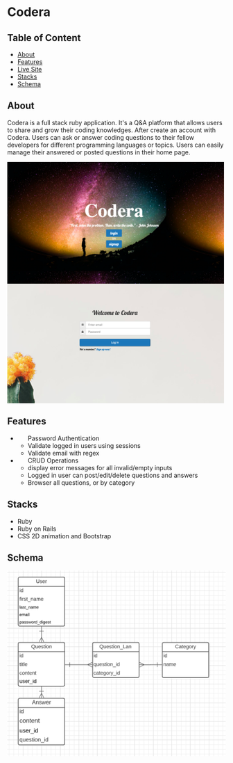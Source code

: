 <h1>Codera</h1>

## Table of Content
<ul>
  <li><a href="#About">About</a></li>
  <li><a href="#Features">Features</a></li>
  <li><a href="https://codera-co.herokuapp.com/">Live Site</a></li>
  <li><a href="#Stacks">Stacks</a></li>
   <li><a href="#Schema">Schema</a></li>
</ul>

## About
<p> Codera is a full stack ruby application. It's a Q&A platform that allows users to share and grow their coding knowledges. After create an account with Codera. Users can ask or answer coding questions to their fellow developers for different programming languages or topics. Users can easily manage their answered or posted questions in their home page.</p>

<div>
     <img align="center" width=500px src="app/assets/images/home.png"/>
     <img align="center" width=500px src="app/assets/images/login.png"/>
</div>


## Features
  <ul>
      <li>
        <ul>Password Authentication
          <li>Validate logged in users using sessions</li>
          <li>Validate email with regex</li>
        </ul>
    </li>
      <li>
        <ul>CRUD Operations
          <li>display error messages for all invalid/empty inputs</li>
          <li>Logged in user can post/edit/delete questions and answers</li>
          <li>Browser all questions, or by category</li>
        </ul>
    </li>
  </ul>
  

## Stacks
  <ul>
    <li>Ruby</li>
    <li>Ruby on Rails</li>
    <li>CSS 2D animation and Bootstrap</li>
  </ul>
  
## Schema
![Domain_Model](app/assets/images/domain.png)
